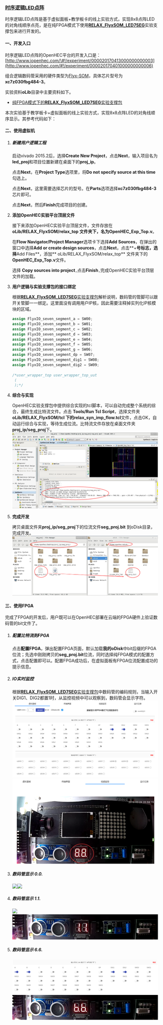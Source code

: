 ### [时序逻辑LED点阵](http://www.iopenhec.com/#!/experiment/000020170413000000000003)

时序逻辑LED点阵是基于虚拟面板+教学板卡的线上实验方式，实现8x8点阵LED的对角线顺序点亮，是在纯FPGA模式下使用[**RELAX\_FlyxSOM\_LED7SEG**](http://doc.iopenhec.com/ying-jian/flyx-somji-chu-pei-zhi/ying-jian-zhi-cheng-bao/shi-yan-zhi-cheng-bao-relax-flyxsom-led7seg-ru-men-shou-ce.html)实验支撑包来进行开发的。

#### 一、开发入口

时序逻辑LED点阵的OpenHEC平台的开发入口是：[http://www.iopenhec.com/\#!/experiment/000020170413000000000003](http://www.iopenhec.com/#!/experiment/000020170401000000000006)

组合逻辑数码管采用的硬件类型为[Flyx-SOM](http://www.iopenhec.com/#!/hardware/000020161019000000000012)，具体芯片型号为**xc7z030fbg484-3**。

实验资料**oLib**目录中主要资料如下。

* [纯FPGA模式下的**RELAX\_FlyxSOM\_LED7SEG**实验支撑包](http://doc.iopenhec.com/ying-jian/flyx-somji-chu-pei-zhi/ying-jian-zhi-cheng-bao/shi-yan-zhi-cheng-bao-relax-flyxsom-led7seg-ru-men-shou-ce.html)

本次实验基于教学板卡+虚拟面板的线上实验方式，实现8x8点阵LED的对角线顺序显示。其参考代码如下：



#### 二、使用虚拟机

1. ##### **新建用户逻辑工程**

   启动vivado 2015.2后，选择**Create New Project**，点击**Next**，输入项目名为**led\_proj**和项目位置新建在桌面下的**proj\_ip**。

   点击**Next**，在**Project Type**选项里，将**Do not specify source at this time**勾选上。

   点击**Next**，这里需要选择芯片的型号。在**Parts**选项选择**xc7z030fbg484-3**芯片即可。

   点击**Next**，然后**Finish**完成项目的创建。

2. **添加OpenHEC实验平台顶层文件**

   接下来添加OpenHEC实验平台顶层文件，文件存放在**oLib/RELAX\_FlyxSOM/relax\_top **文件夹下，名为**OpenHEC\_Exp\_Top.v**。

   在**Flow Navigator/Project Manager**选项卡下选择**Add Sources**，在弹出的窗口中选择**Add or create design sources**，点击**Next**，点击**+**号标志，选择**Add Files**，添加** oLib/RELAX\_FlyxSOM/relax\_top** 文件夹下的**OpenHEC\_Exp\_Top.v**文件。

   选择 **Copy sources into project**`,`点击**Finish**`,`完成OpenHEC实验平台顶层文件的加载。

3. **用户逻辑与实验支撑包的接口绑定**

   根据[**RELAX\_FlyxSOM\_LED7SEG**实验支撑包](http://doc.iopenhec.com/ying-jian/flyx-somji-chu-pei-zhi/ying-jian-zhi-cheng-bao/shi-yan-zhi-cheng-bao-relax-flyxsom-led7seg-ru-men-shou-ce.html)解析说明，数码管的管脚可以跟开关管脚一一绑定。这里面没有调用用户IP核，因此需要注释掉实列化IP核模块的区域。

   ```verilog
   assign FlyxIO_seven_segment_a = SW00;
   assign FlyxIO_seven_segment_b = SW01;
   assign FlyxIO_seven_segment_c = SW02;
   assign FlyxIO_seven_segment_d = SW03;
   assign FlyxIO_seven_segment_e = SW04;
   assign FlyxIO_seven_segment_f = SW05;
   assign FlyxIO_seven_segment_g = SW06;
   assign FlyxIO_seven_segment_dp = SW07;
   assign FlyxIO_seven_segment_dig1 = SW08;
   assign FlyxIO_seven_segment_dig2 = SW09;

   /*user_wrapper_top user_wrapper_top_uut
    (
    );*/
   ```

4. **综合与实现**

   OpenHEC实验支撑包中提供综合实现的tcl脚本，可以自动完成整个系统的综合，最终生成比特流文件。点击 **Tools/Run Tcl Script**，选择文件夹**oLib/RELAX\_FlyxSOM/tcl **下的**relax\_syn\_imp\_flow.tcl**文件，点击OK，自动运行综合与实现，等待生成位流。比特流文件存放在桌面文件夹**proj\_ip/seg\_proj**下。![](/assets/seg_gen_bit.png)

5. **完成开发**

   拷贝桌面文件夹**proj\_ip/seg\_proj**下的位流文件**seg\_proj.bit** 到oDisk目录，完成开发。![](/assets/finish_seg.png)

#### 三、使用FPGA

完成了FPGA的开发后，用户既可以在OpenHEC部署在云端的FPGA硬件上验证数码管的bit文件了。

1. ##### 配置比特流到FPGA

   点击**配置FPGA**，弹出配置FPGA页面，默认加载**我的oDisk**中bit后缀的FPGA位流；先选中刚刚拷贝的**seg\_proj.bit**位流，同时选择纯FPGA模式的配置方式，点击配置即可以。配置FPGA成功后，在虚拟面板有FPGA位流配置成功的提示信息。

2. ##### IO实时监控

   根据[**RELAX\_FlyxSOM\_LED7SEG**实验支撑包](http://doc.iopenhec.com/ying-jian/flyx-somji-chu-pei-zhi/ying-jian-zhi-cheng-bao/shi-yan-zhi-cheng-bao-relax-flyxsom-led7seg-ru-men-shou-ce.html)中数码管的编码规则，当输入开关DIG1、DIG2都置1时，从监控视频中可以观察到，数码管会显示字符。![](/assets/seg_panel0001.png)![](/assets/seg_led0002.png)

3. ##### **数码管显示 0.0.**

   ![](blob:file:///34ebe832-4ac7-4c3f-8cd5-7d70251bda67)![](blob:file:///f22ac639-a20c-4cd3-91de-81728ad20223)

4. ##### **数码管显示 1.1.**

   ![](blob:file:///0e5afef0-9f2d-405b-87e0-157b6a95d4e1)![](/assets/segshow0004.png)

5. ##### **数码管显示 6.6.**

   ![](/assets/segshow0005.png)![](/assets/segshow0007.png)



